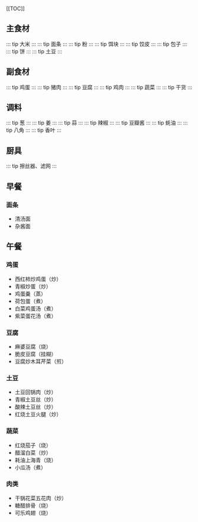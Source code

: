 [[TOC]]
## 主食材
::: tip 大米
:::
::: tip 面条
:::
::: tip 粉
:::
::: tip 饵块
:::
::: tip 饺皮
:::
::: tip 包子
:::
::: tip 饼
:::
::: tip 土豆
:::

## 副食材
::: tip 鸡蛋
:::
::: tip 猪肉
:::
::: tip 豆腐
:::
::: tip 鸡肉
:::
::: tip 蔬菜
:::
::: tip 干货
:::

## 调料
::: tip 葱
:::
::: tip 姜
:::
::: tip 蒜
:::
::: tip 辣椒
:::
::: tip 豆瓣酱
:::
::: tip 蚝油
:::
::: tip 八角
:::
::: tip 香叶
:::


     




## 厨具
::: tip 擦丝器、滤网
:::




## 早餐
### 面条


- 清汤面
- 杂酱面





## 午餐

### 鸡蛋
- 西红柿炒鸡蛋（炒）
- 青椒炒蛋（炒）
- 鸡蛋羹（蒸）
- 荷包蛋（煮）
- 白菜鸡蛋汤（煮）
- 紫菜蛋花汤（煮）

### 豆腐
- 麻婆豆腐（烧）
- 脆皮豆腐（挂糊）
- 豆腐炒木耳芹菜（煎）


### 土豆
- 土豆回锅肉（炒）
- 青椒土豆丝（炒）
- 酸辣土豆丝（炒）
- 红烧土豆火腿（炒）

### 蔬菜
- 红烧茄子（烧）
- 醋溜白菜（炒）
- 耗油上海青（烧）
- 小瓜汤（煮）

### 肉类
- 干锅花菜五花肉（炒）
- 糖醋排骨（烧）
- 可乐鸡翅（烧）




